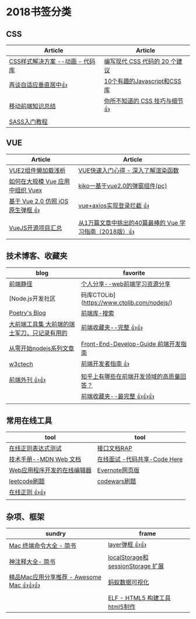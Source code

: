 # 2018书签分类

## CSS
| Article | Article |
| --------- | --------- |
|[CSS样式解决方案 --动画 - 代码库](http://nec.netease.com/library/category/#animation)|[编写现代 CSS 代码的 20 个建议](https://segmentfault.com/a/1190000006834519)|
|[再谈自适应垂直居中👍](https://juejin.im/post/586b94e5ac502e12d62d4ab6)|[10个有趣的Javascript和CSS库](https://www.helloweba.com/view-blog-436.html?utm_source=tuicool&utm_medium=referral)|
|[移动前端知识总结](http://caibaojian.com/mobile-knowledge.html)|[你所不知道的 CSS 技巧与细节👍](http://www.cnblogs.com/coco1s/)|
|[SASS入门教程](http://www.w3cplus.com/sassguide/)|

## VUE
| Article | Article |
| --------- | --------- |
|[VUE2组件懒加载浅析](http://www.cnblogs.com/zhanyishu/p/6587571.html)|[VUE快速入门心得 - 深入了解渲染函数](http://blog.csdn.net/baidu_38492440/article/details/76408398)|
|[如何在大规模 Vue 应用中组织 Vuex](https://juejin.im/post/5860cc47128fe10069e19c26)|[kiko一基于vue2.0的弹窗组件(pc)](http://haogewudi.me/kiko/index.html#/)|
|[基于 Vue 2.0 仿照 iOS 原生弹框 👍](https://github.com/helicopters/wc-messagebox/)|[vue+axios实现登录拦截 👍](http://blog.csdn.net/qq673318522/article/details/55506650)|
|[VueJS开源项目汇总](http://wolfx.oschina.io/vue-components-searcher/#/)|[从1万篇文章中挑出的40篇最棒的 Vue 学习指南（2018版）👍](https://zhuanlan.zhihu.com/p/33642051)|

## 技术博客、收藏夹
| blog | favorite |
| --------- | --------- |
|[前端静径](https://mengera88.github.io/)|[个人分享--web前端学习资源分享](https://segmentfault.com/a/1190000010880049#articleHeader1)|
|[Node.js开发社区 | 码库CTOLib](https://www.ctolib.com/nodejs/)|[前端乱炖](http://www.html-js.com/)|
|[Poetry's Blog](http://blog.poetries.top/archives/)|[前端库-搜索](https://www.awesomes.cn/repos/Applications/frameworks)|
|[大前端工具集 大前端的瑞士军刀，只记录有用的](http://www.fefork.com/fetool/)|[前端收藏夹--完整 👍👍](http://collect.w3ctrain.com/)|
|[从零开始nodejs系列文章](http://blog.fens.me/series-nodejs/)|[Front-End-Develop-Guide 前端开发指南](https://github.com/icepy/Front-End-Develop-Guide)|
|[w3ctech](https://www.w3ctech.com/)|[前端开发者指南 👍](https://love2.io/)|
|[前端外刊 👍👍](https://qianduan.group/posts?page=3)|[知乎上有哪些在前端开发领域的高质量回答？](https://www.zhihu.com/question/20246142)|
|[]()|[前端收藏夹--最完整 👍👍👍](http://www.alloyteam.com/nav/)|

## 常用在线工具
| tool | tool |
| --------- | --------- |
|[在线正则表达式测试](http://tool.oschina.net/regex/#)|[接口文档RAP](http://rapapi.org/org/index.do)|
|[技术手册--MDN Web 文档](https://developer.mozilla.org/zh-CN/)|[在线面试 -代码共享-Code Here](https://code.meideng.net/15059883828529261)|
|[Web应用程序开发的在线编辑器](https://codesandbox.io/)|[Evernote网页版](https://www.evernote.com/Home.action?login=true&newReg=true#ses=4&sh=2&sds=2&)|
|[leetcode刷题](https://leetcode.com/)|[codewars刷题](http://www.codewars.com/trainer/javascript)|
|[在线正则 👍👍](https://regexr.com/)|


## 杂项、框架
| sundry | frame |
| --------- | --------- |
|[Mac 终端命令大全 - 简书](http://www.jianshu.com/p/3291de46f3ff)|[layer弹框 👍👍](http://layer.layui.com/mobile/api.html)|
|[神注释大全- 简书](http://www.jianshu.com/p/bd1f551a1915)|[localStorage和sessionStorage 扩展](https://github.com/wasdokij/web-storage-cache)|
|[精品Mac应用分享推荐 - Awesome Mac 👍👍👍](http://wangchujiang.com/awesome-mac/index.zh.html)|[蚂蚁数据可视化](https://antv.alipay.com/index.html)|
|[]()|[ELF - HTML5 构建工具  html5制作](https://elf.aotu.io/)|